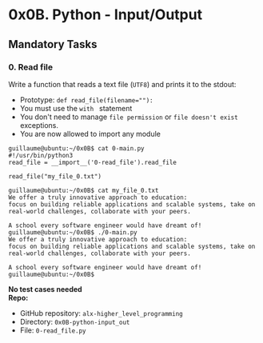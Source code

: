 # 0x0B. Python - Input/Output
## Mandatory Tasks
### 0. Read file
Write a function that reads a text file (```UTF8```) and prints it to the stdout:
 - Prototype: ```def read_file(filename=""):```
 - You must use the ```with ``` statement
 - You don't need to manage ```file permission``` or ```file doesn't exist``` exceptions.
 - You are now allowed to import any module
```
guillaume@ubuntu:~/0x0B$ cat 0-main.py
#!/usr/bin/python3
read_file = __import__('0-read_file').read_file

read_file("my_file_0.txt")

guillaume@ubuntu:~/0x0B$ cat my_file_0.txt
We offer a truly innovative approach to education:
focus on building reliable applications and scalable systems, take on real-world challenges, collaborate with your peers. 

A school every software engineer would have dreamt of!
guillaume@ubuntu:~/0x0B$ ./0-main.py
We offer a truly innovative approach to education:
focus on building reliable applications and scalable systems, take on real-world challenges, collaborate with your peers. 

A school every software engineer would have dreamt of!
guillaume@ubuntu:~/0x0B$
```
<strong>No test cases needed</strong>
<br>
<strong>Repo:</strong>
 - GitHub repository: ```alx-higher_level_programming```
 - Directory: ```0x0B-python-input_out```
 - File: ```0-read_file.py```

